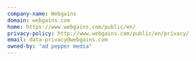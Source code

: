 ```yaml
---
company-name: Webgains
domain: webgains.com
home: https://www.webgains.com/public/en/
privacy-policy: http://www.webgains.com/public/en/privacy/
email: data-privacy@webgains.com
owned-by: "ad pepper media"
---
```




